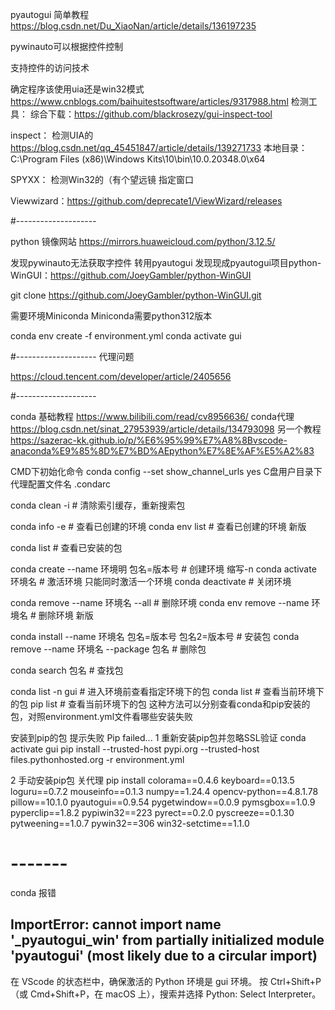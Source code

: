pyautogui 简单教程
https://blog.csdn.net/Du_XiaoNan/article/details/136197235


pywinauto可以根据控件控制

支持控件的访问技术

确定程序该使用uia还是win32模式
https://www.cnblogs.com/baihuitestsoftware/articles/9317988.html
检测工具：
综合下载：https://github.com/blackrosezy/gui-inspect-tool

inspect： 检测UIA的
https://blog.csdn.net/qq_45451847/article/details/139271733
本地目录：C:\Program Files (x86)\Windows Kits\10\bin\10.0.20348.0\x64

SPYXX： 检测Win32的（有个望远镜 指定窗口

Viewwizard：https://github.com/deprecate1/ViewWizard/releases


#--------------------

python 镜像网站
https://mirrors.huaweicloud.com/python/3.12.5/

发现pywinauto无法获取字控件
转用pyautogui
发现现成pyautogui项目python-WinGUI：https://github.com/JoeyGambler/python-WinGUI

git clone https://github.com/JoeyGambler/python-WinGUI.git

需要环境Miniconda
Miniconda需要python312版本

conda env create -f environment.yml
conda activate gui

#--------------------
代理问题

https://cloud.tencent.com/developer/article/2405656

#--------------------

conda
基础教程
https://www.bilibili.com/read/cv8956636/
conda代理
https://blog.csdn.net/sinat_27953939/article/details/134793098
另一个教程
https://sazerac-kk.github.io/p/%E6%95%99%E7%A8%8Bvscode-anaconda%E9%85%8D%E7%BD%AEpython%E7%8E%AF%E5%A2%83

CMD下初始化命令
conda config --set show_channel_urls yes
C盘用户目录下代理配置文件名
.condarc

conda clean -i # 清除索引缓存，重新搜索包

conda info -e # 查看已创建的环境
conda env list # 查看已创建的环境 新版

conda list # 查看已安装的包

conda create --name 环境明 包名=版本号 # 创建环境 缩写-n
conda activate 环境名 # 激活环境 只能同时激活一个环境
conda deactivate # 关闭环境

conda remove --name 环境名 --all # 删除环境
conda env remove --name 环境名 # 删除环境 新版

conda install --name 环境名 包名=版本号 包名2=版本号 # 安装包
conda remove --name 环境名 --package 包名 # 删除包

conda search 包名 # 查找包

conda list -n gui # 进入环境前查看指定环境下的包
conda list # 查看当前环境下的包
pip list # 查看当前环境下的包
这种方法可以分别查看conda和pip安装的包，对照environment.yml文件看哪些安装失败

安装到pip的包 提示失败
Pip failed...
1 重新安装pip包并忽略SSL验证
conda activate gui
pip install --trusted-host pypi.org --trusted-host files.pythonhosted.org -r environment.yml

2 手动安装pip包 关代理
pip install colorama==0.4.6 keyboard==0.13.5 loguru==0.7.2 mouseinfo==0.1.3 numpy==1.24.4 opencv-python==4.8.1.78 pillow==10.1.0 pyautogui==0.9.54 pygetwindow==0.0.9 pymsgbox==1.0.9 pyperclip==1.8.2 pypiwin32==223 pyrect==0.2.0 pyscreeze==0.1.30 pytweening==1.0.7 pywin32==306 win32-setctime==1.1.0

# -------

conda 报错

## ImportError: cannot import name '_pyautogui_win' from partially initialized module 'pyautogui' (most likely due to a circular import)

在 VScode 的状态栏中，确保激活的 Python 环境是 gui 环境。
按 Ctrl+Shift+P（或 Cmd+Shift+P，在 macOS 上），搜索并选择 Python: Select Interpreter。